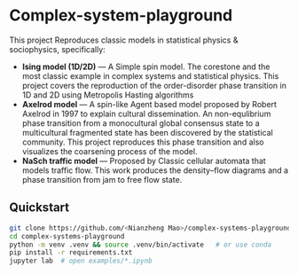 # Complex-system-playground

This project Reproduces classic models in statistical physics & sociophysics, specifically:
- **Ising model (1D/2D)** — A Simple spin model. The corestone and the most classic example in complex systems and statistical physics. This project covers the reproduction of the order-disorder phase transition in 1D and 2D using Metropolis Hasting algorithms 
- **Axelrod model** — A spin-like Agent based model proposed by Robert Axelrod in 1997 to explain cultural dissemination. An non-equlibrium phase transition from a monocultural global consensus state to a multicultural fragmented state has been discovered by the statistical community. This project reproduces this phase transition and also visualizes the coarsening process of the model.  
- **NaSch traffic model** — Proposed by Classic cellular automata that models traffic flow. This work produces the density–flow diagrams and a phase transition from jam to free flow state. 

## Quickstart
```bash
git clone https://github.com/<Nianzheng Mao>/complex-systems-playground
cd complex-systems-playground
python -m venv .venv && source .venv/bin/activate   # or use conda
pip install -r requirements.txt
jupyter lab  # open examples/*.ipynb
